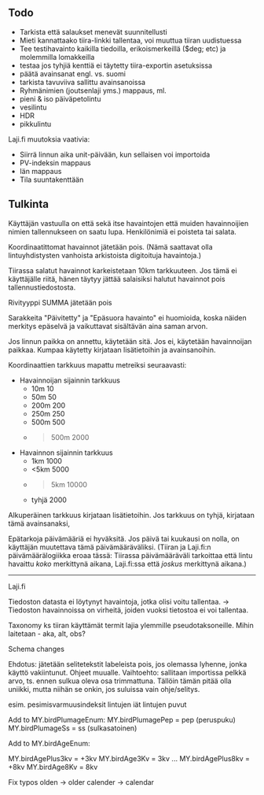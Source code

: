 


Todo
----

- Tarkista että salaukset menevät suunnitellusti
- Mieti kannattaako tiira-linkki tallentaa, voi muuttua tiiran uudistuessa
- Tee testihavainto kaikilla tiedoilla, erikoismerkeillä ($deg; etc) ja molemmilla lomakkeilla
- testaa jos tyhjiä kenttiä ei täytetty tiira-exportin asetuksissa
- päätä avainsanat engl. vs. suomi
- tarkista tavuviiva sallittu avainsanoissa
- Ryhmänimien (joutsenlaji yms.) mappaus, ml.
- pieni & iso päiväpetolintu
- vesilintu
- HDR
- pikkulintu


Laji.fi muutoksia vaativia:
- Siirrä linnun aika unit-päivään, kun sellaisen voi importoida
- PV-indeksin mappaus
- Iän mappaus
- Tila suuntakenttään


Tulkinta
--------

Käyttäjän vastuulla on että sekä itse havaintojen että muiden havainnoijien nimien tallennukseen on saatu lupa. Henkilönimiä ei poisteta tai salata.

Koordinaatittomat havainnot jätetään pois. (Nämä saattavat olla lintuyhdistysten vanhoista arkistoista digitoituja havaintoja.)

Tiirassa salatut havainnot karkeistetaan 10km tarkkuuteen. Jos tämä ei käyttäjälle riitä, hänen täytyy jättää salaisiksi halutut havainnot pois tallennustiedostosta.

Rivityyppi SUMMA jätetään pois

Sarakkeita "Päivitetty" ja "Epäsuora havainto" ei huomioida, koska näiden merkitys epäselvä ja vaikuttavat sisältävän aina saman arvon.

Jos linnun paikka on annettu, käytetään sitä. Jos ei, käytetään havainnoijan paikkaa. Kumpaa käytetty kirjataan lisätietoihin ja avainsanoihin.

Koordinaattien tarkkuus mapattu metreiksi seuraavasti:
- Havainnoijan sijainnin tarkkuus
  - 10m 10
  - 50m  50
  - 200m  200
  - 250m  250
  - 500m  500
  - >500m 2000
- Havainnon sijainnin tarkkuus
  - 1km 1000
  - <5km  5000
  - >5km  10000
  - tyhjä   2000

Alkuperäinen tarkkuus kirjataan lisätietoihin. Jos tarkkuus on tyhjä, kirjataan tämä avainsanaksi,

Epätarkoja päivämääriä ei hyväksitä. Jos päivä tai kuukausi on nolla, on käyttäjän muutettava tämä päivämääräväliksi. (Tiiran ja Laji.fi:n päivämäärälogiikka eroaa tässä: Tiirassa päivämääräväli tarkoittaa että lintu havaittu *koko* merkittynä aikana, Laji.fi:ssa että *joskus* merkittynä aikana.)


------

Laji.fi

Tiedoston datasta ei löytynyt havaintoja, jotka olisi voitu tallentaa. 
-> 
Tiedoston havainnoissa on virheitä, joiden vuoksi tietostoa ei voi tallentaa.

Taxonomy
ks tiiran käyttämät termit lajia ylemmille pseudotaksoneille. Mihin laitetaan - aka, alt, obs?


Schema changes


Ehdotus: jätetään selitetekstit labeleista pois, jos olemassa lyhenne, jonka käyttö vakiintunut. Ohjeet muualle.
Vaihtoehto: sallitaan importissa pelkkä arvo, ts. ennen sulkua oleva osa trimmattuna. Tällöin tämän pitää olla uniikki, mutta niihän se onkin, jos suluissa vain ohje/selitys.

esim. 
pesimisvarmuusindeksit
lintujen iät
lintujen puvut

Add to MY.birdPlumageEnum:
MY.birdPlumagePep = pep (peruspuku)
MY.birdPlumageSs = ss (sulkasatoinen)

Add to MY.birdAgeEnum:

MY.birdAgePlus3kv = +3kv
MY.birdAge3Kv = 3kv
...
MY.birdAgePlus8kv = +8kv
MY.birdAge8Kv = 8kv


Fix typos
olden -> older
calender -> calendar

